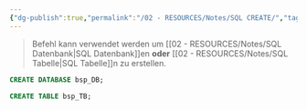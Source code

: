 ```yaml
---
{"dg-publish":true,"permalink":"/02 - RESOURCES/Notes/SQL CREATE/","tags":["code/SQL"],"noteIcon":"","updated":"2024-10-11T10:17:48.000+02:00"}
---
```


>Befehl kann verwendet werden um [[02 - RESOURCES/Notes/SQL Datenbank\|SQL Datenbank]]en **oder** [[02 - RESOURCES/Notes/SQL Tabelle\|SQL Tabelle]]n zu erstellen.

```sql
CREATE DATABASE bsp_DB;
```

```sql
CREATE TABLE bsp_TB;
```